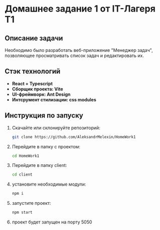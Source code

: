 # Домашнее задание 1 от IT-Лагеря T1
## Описание задачи

Необходимо было разработать веб-приложение "Менеджер задач", позволяющее просматривать список задач и редактировать их.

## Стэк технологий

- **React + Typescript** 
- **Cборщик проекта: Vite**
- **UI-фреймворк: Ant Design**
- **Интсрумент стилизации: css modules**

## Инструкция по запуску

1. Скачайте или склонируйте репозиторий:
	```bash
	git clone https://github.com/AleksandrMelexin/HomeWork1
	```
3. Перейдите в папку c проектом: 
	```bash
	cd HomeWork1
	```
4. Перейдите в папку client: 
	```bash
	cd client
	``` 
5. установите необходимые модули:
	```bash
	npm i
	```
6. запустите проект:
	```bash
	npm start
	```
7. проект будет запущен на порту 5050

